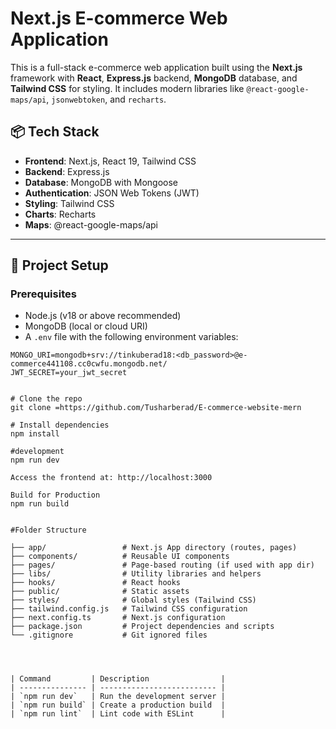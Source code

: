 # Next.js E-commerce Web Application

This is a full-stack e-commerce web application built using the **Next.js** framework with **React**, **Express.js** backend, **MongoDB** database, and **Tailwind CSS** for styling. It includes modern libraries like `@react-google-maps/api`, `jsonwebtoken`, and `recharts`.

## 📦 Tech Stack

- **Frontend**: Next.js, React 19, Tailwind CSS
- **Backend**: Express.js
- **Database**: MongoDB with Mongoose
- **Authentication**: JSON Web Tokens (JWT)
- **Styling**: Tailwind CSS
- **Charts**: Recharts
- **Maps**: @react-google-maps/api

---

## 🔧 Project Setup

### Prerequisites

- Node.js (v18 or above recommended)
- MongoDB (local or cloud URI)
- A `.env` file with the following environment variables:

```env
MONGO_URI=mongodb+srv://tinkuberad18:<db_password>@e-commerce441108.cc0cwfu.mongodb.net/
JWT_SECRET=your_jwt_secret


# Clone the repo
git clone =https://github.com/Tusharberad/E-commerce-website-mern

# Install dependencies
npm install

#development
npm run dev

Access the frontend at: http://localhost:3000

Build for Production
npm run build


#Folder Structure

├── app/                 # Next.js App directory (routes, pages)
├── components/          # Reusable UI components
├── pages/               # Page-based routing (if used with app dir)
├── libs/                # Utility libraries and helpers
├── hooks/               # React hooks
├── public/              # Static assets
├── styles/              # Global styles (Tailwind CSS)
├── tailwind.config.js   # Tailwind CSS configuration
├── next.config.ts       # Next.js configuration
├── package.json         # Project dependencies and scripts
└── .gitignore           # Git ignored files




| Command         | Description                |
| --------------- | -------------------------- |
| `npm run dev`   | Run the development server |
| `npm run build` | Create a production build  |
| `npm run lint`  | Lint code with ESLint      |
```
